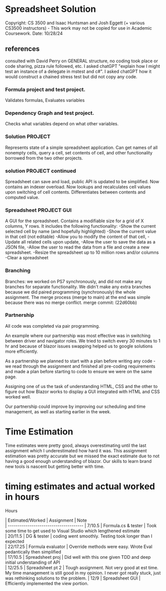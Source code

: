 # Spreadsheet Solution

Copyright:  CS 3500 and Isaac Huntsman and Josh Eggett (+ various
CS3500 instructors) - This work may not be copied for use in Academic Coursework.
Date: 10/28/24

## references

consulted with David Perry on GENERAL structure, no coding took place or code sharing, pizza rule followed, etc.
I asked chatGPT "explain how I might test an instance of a delegate in mstest and c#".
I asked chatGPT how it would construct a chained stress test but did not copy any code.


### Formula project and test project.

Validates formulas, Evaluates variables

### Dependency Graph and test project.

Checks what variables depend on what other variables.

### Solution PROJECT

Represents state of a simple spreadsheet application. Can get names of all nonempty cells,
query a cell, set contents of cell, and other functionality borrowed from the two other projects.

### solution PROJECT continued

Spreadsheet can save and load, public API is updated to be simplified. Now contains an indexer overload.
Now lookups and recalculates cell values upon switching of cell contents. Differentiates between contents
and computed value.

### Spreadsheet PROJECT GUI

A GUI for the spreadsheet. Contains a modifiable size for a grid of X columns, Y rows.
It includes the following functionality:
-Show the current selected cell by name (and hopefully highlighted)
-Show the current value in that cell (not editable)
-Allow you to modify the content of that cell,
-Update all related cells upon update,
-Allow the user to save the data as a JSON file,
-Allow the user to read the data from a file and create a new spreadsheet.
-Resize the spreadsheet up to 10 million rows and/or columns
-Clear a spreadsheet

### Branching

Branches: we worked on PS7 synchronously, and did not make any branches for separate functionality.
We didn't make any extra branches because we did paired programming (synchronously) the whole assignment.
The merge process (merge to main) at the end was simple because there was no merge conflict. 
merge commit: (22d60bb)

### Partnership 

All code was completed via pair programming.

An example where our partnership was most effective was in switching between driver and navigator roles. We tried to switch every 30 minutes to 1 hr
and because of blazor issues swapping helped us to google solutions more efficiently.

As a partnership we planned to start with a plan before writing any code - we read through the assignment and finished all pre-coding requirements
and made a plan before starting to code to ensure we were on the same page.

Assigning one of us the task of understanding HTML, CSS and the other to figure out how Blazor works to display a GUI integrated with HTML and CSS worked well.

Our partnership could improve by improving our scheduling and time management, as well as starting earlier in the week. 

# Time Estimation

Time estimates were pretty good, always overestimating until the last assignment which I underestimated how hard it was. This assignment
estimation was pretty accurate but we missed the exact estimate due to not having a good enough understanding of blazor.
Our skills to learn brand new tools is nascent but getting better with time.

# timing estimates and actual worked in hours

Hours

| Estimated/Worked  |     Assignment      |  Note  
| --------------------------------------
|      7/10.5       | Formula.cs & tester | Took some time to get used to Visual Studio which lengthened estimate  
|      20/11.5      | DG & tester         | coding went smoothly. Testing took longer than I expected  
|      22/17.25     | Formula evaluator   | Override methods were easy. Wrote Eval pedantically then simplified  
|      17/10.5      | Spreadsheet proj    | Did well with this one given TDD and deep initial understanding of API  
|      12/25.5      | Spreadsheet pt 2    | Tough assignment. Not very good at est time. My time management is still good in my opinion. I never got really stuck, just was rethinking solutions to the problem.
|      12/9         | Spreadsheet GUI     | Efficiently implemented the view portion.
